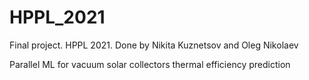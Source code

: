# HPPL_2021
Final project. HPPL 2021.
Done by Nikita Kuznetsov and Oleg Nikolaev

Parallel ML for vacuum solar collectors thermal efficiency prediction
